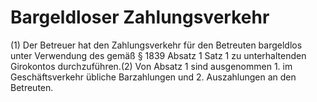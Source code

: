 # Bargeldloser Zahlungsverkehr

(1) Der Betreuer hat den Zahlungsverkehr für den Betreuten bargeldlos unter Verwendung des gemäß § 1839 Absatz 1 Satz 1 zu unterhaltenden Girokontos durchzuführen.(2) Von Absatz 1 sind ausgenommen  1.
 im Geschäftsverkehr übliche Barzahlungen und
 2.
 Auszahlungen an den Betreuten.
 

